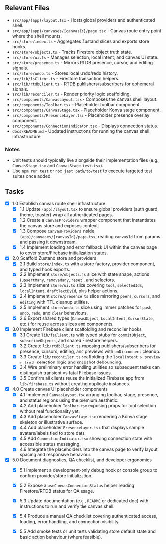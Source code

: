 ## Relevant Files

- `src/app/(app)/layout.tsx` - Hosts global providers and authenticated shell.
- `src/app/(app)/canvases/[canvasId]/page.tsx` - Canvas route entry point where the shell mounts.
- `src/store/index.ts` - Aggregates Zustand slices and exports store hooks.
- `src/store/objects.ts` - Tracks Firestore object truth state.
- `src/store/ui.ts` - Manages selection, local intent, and canvas UI state.
- `src/store/presence.ts` - Mirrors RTDB presence, cursor, and editing signals.
- `src/store/undo.ts` - Stores local undo/redo history.
- `src/lib/fsClient.ts` - Firestore transaction helpers.
- `src/lib/rtdbClient.ts` - RTDB publishers/subscribers for ephemeral signals.
- `src/lib/reconciler.ts` - Render priority logic scaffolding.
- `src/components/CanvasLayout.tsx` - Composes the canvas shell layout.
- `src/components/Toolbar.tsx` - Placeholder toolbar component.
- `src/components/CanvasStage.tsx` - Placeholder Konva stage component.
- `src/components/PresenceLayer.tsx` - Placeholder presence overlay component.
- `src/components/ConnectionIndicator.tsx` - Displays connection status.
- `docs/README.md` - Updated instructions for running the canvas shell infrastructure.

### Notes

- Unit tests should typically live alongside their implementation files (e.g., `CanvasStage.tsx` and `CanvasStage.test.tsx`).
- Use `npm run test` or `npx jest path/to/test` to execute targeted test suites once added.

## Tasks

- [x] 1.0 Establish canvas route shell infrastructure
  - [x] 1.1 Update `(app)/layout.tsx` to ensure global providers (auth guard, theme, toaster) wrap all authenticated pages.
  - [x] 1.2 Create a `CanvasProviders` wrapper component that instantiates the canvas store and exposes context.
  - [x] 1.3 Compose `CanvasProviders` inside `(app)/canvases/[canvasId]/page.tsx`, reading `canvasId` from params and passing it downstream.
  - [x] 1.4 Implement loading and error fallback UI within the canvas page to cover store/Firebase initialization states.

- [x] 2.0 Scaffold Zustand store and providers
  - [x] 2.1 Build `store/index.ts` with a store factory, provider component, and typed hook exports.
  - [x] 2.2 Implement `store/objects.ts` slice with state shape, actions (`upsertMany`, `removeMany`, `reset`), and selectors.
  - [x] 2.3 Implement `store/ui.ts` slice covering `tool`, `selectedIds`, `localIntent`, `draftTextById`, plus helper actions.
  - [x] 2.4 Implement `store/presence.ts` slice mirroring `peers`, `cursors`, and `editing` with TTL cleanup utilities.
  - [x] 2.5 Implement `store/undo.ts` slice using immer patches for `push`, `undo`, `redo`, and `clear` behaviours.
  - [x] 2.6 Export shared types (`CanvasObject`, `LocalIntent`, `CursorState`, etc.) for reuse across slices and components.

- [x] 3.0 Implement Firebase client scaffolding and reconciler hooks
  - [x] 3.1 Create `lib/fsClient.ts` with typed stubs for `commitObject`, `subscribeObjects`, and shared Firestore helpers.
  - [x] 3.2 Create `lib/rtdbClient.ts` exposing publishers/subscribers for presence, cursors, editing, and previews with `onDisconnect` cleanup.
  - [x] 3.3 Create `lib/reconciler.ts` scaffolding the `localIntent ▷ preview ▷ truth` selection logic and snapshot debouncing.
  - [x] 3.4 Wire preliminary error handling utilities so subsequent tasks can distinguish transient vs fatal Firebase issues.
  - [x] 3.5 Confirm all clients reuse the initialized Firebase app from `lib/firebase.ts` without creating duplicate instances.

- [x] 4.0 Create canvas UI placeholder components
  - [x] 4.1 Implement `CanvasLayout.tsx` arranging toolbar, stage, presence, and status regions using the premium aesthetic.
  - [x] 4.2 Add placeholder `Toolbar.tsx` exposing props for tool selection without real functionality yet.
  - [x] 4.3 Add placeholder `CanvasStage.tsx` rendering a Konva stage skeleton or illustrative surface.
  - [x] 4.4 Add placeholder `PresenceLayer.tsx` that displays sample avatars/labels tied to store data.
  - [x] 4.5 Add `ConnectionIndicator.tsx` showing connection state with accessible status messaging.
  - [x] 4.6 Integrate the placeholders into the canvas page to verify layout spacing and responsive behaviour.

- [x] 5.0 Document diagnostics, QA checklist, and developer ergonomics
  - [x] 5.1 Implement a development-only debug hook or console group to confirm provider/store initialization.
  - [x] 5.2 Expose a `useCanvasConnectionStatus` helper reading Firestore/RTDB status for QA usage.
  - [x] 5.3 Update documentation (e.g., `README` or dedicated doc) with instructions to run and verify the canvas shell.
  - [x] 5.4 Produce a manual QA checklist covering authenticated access, loading, error handling, and connection visibility.
  - [x] 5.5 Add smoke tests or unit tests validating store default state and basic action behaviour (where feasible).

